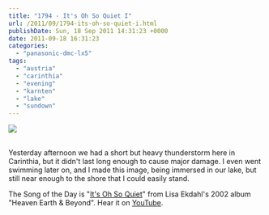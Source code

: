 ```yaml
---
title: "1794 - It's Oh So Quiet I"
url: /2011/09/1794-its-oh-so-quiet-i.html
publishDate: Sun, 18 Sep 2011 14:31:23 +0000
date: 2011-09-18 16:31:23
categories: 
  - "panasonic-dmc-lx5"
tags: 
  - "austria"
  - "carinthia"
  - "evening"
  - "karnten"
  - "lake"
  - "sundown"
---
```

<div class="container">
<div class="center"><a target="_blank" href="https://d25zfm9zpd7gm5.cloudfront.net/1200x1200/2011/20110917_191126_ps.jpg"><img src="https://d25zfm9zpd7gm5.cloudfront.net/0600x0600/2011/20110917_191126_ps.jpg" /></a></div>
</div>
<br />

Yesterday afternoon we had a short but heavy thunderstorm here in Carinthia, but it didn't last long enough to cause major damage. I even went swimming later on, and I made this image, being immersed in our lake, but still near enough to the shore that I could easily stand.

 The Song of the Day is "<a href="http://www.lyricsmode.com/lyrics/l/lisa_ekdahl/its_oh_so_quiet.html" target="_blank">It's Oh So Quiet</a>" from Lisa Ekdahl's 2002 album "Heaven Earth & Beyond". Hear it on <a href="http://www.youtube.com/watch?v=fMphCjWXOKo" target="_blank">YouTube</a>.
